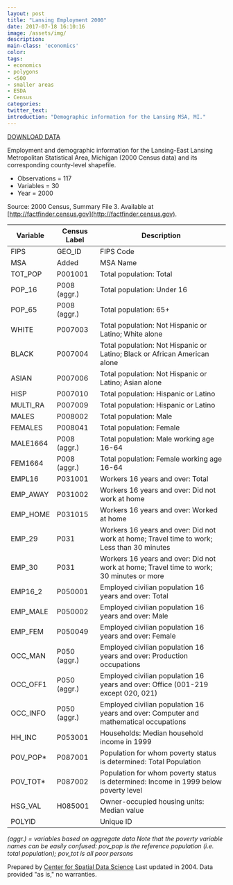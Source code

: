 ```yaml
---
layout: post
title: "Lansing Employment 2000"
date: 2017-07-18 16:10:16
image: /assets/img/
description:
main-class: 'economics'
color:
tags:
- economics
- polygons
- <500
- smaller areas
- ESDA
- Census
categories:
twitter_text:
introduction: "Demographic information for the Lansing MSA, MI."
---
```

<script>
var map = L.map('map');
L.tileLayer('https://api.tiles.mapbox.com/v4/{id}/{z}/{x}/{y}.png?access_token=pk.eyJ1IjoibWFwYm94IiwiYSI6ImNpejY4NXVycTA2emYycXBndHRqcmZ3N3gifQ.rJcFIG214AriISLbB6B5aw', { <!--this is the URL for the Nepal Geojson-->
maxZoom: 18,
attribution: 'Map data &copy; <a href="http://openstreetmap.org">OpenStreetMap</a> contributors, ' +
'<a href="http://creativecommons.org/licenses/by-sa/2.0/">CC-BY-SA</a>, ' +
'Imagery © <a href="http://mapbox.com">Mapbox</a>',
id: 'mapbox.light'
}).addTo(map);

map.scrollWheelZoom.disable();
map.touchZoom.disable();
var enableMapInteraction = function () {
map.scrollWheelZoom.enable();
map.touchZoom.enable();
}
$('#map').on('click touch', enableMapInteraction);
$('#map').on('mouseout', function(){ map.scrollWheelZoom.disable();});

var smallIcon = L.icon({
iconUrl: 'http://www.hckrecruitment.nic.in/images/blue.png',
iconSize: [16, 16], // size of the icon
});

function onEachFeature(feature, layer) {
//console.log(feature);
var txt = "";
for (var fname in feature.properties) {
txt += fname;
txt += " : ";
txt += feature.properties[fname];
txt += "<br/>";
}
layer.bindPopup(txt);
}


// load GeoJSON from an external file
// load GeoJSON from an external file
$.getJSON("../data/lansing1.geojson",function(data){
// add GeoJSON layer to the map once the file is loaded
var json = L.geoJson(data, {
pointToLayer: function(feature, latlng) {

return L.marker(latlng, {
icon: smallIcon
});
},
onEachFeature: onEachFeature
});
json.addTo(map);
map.fitBounds(json.getBounds());
});

</script>

[DOWNLOAD DATA](../data/LansingMSA.zip)


Employment and demographic information for the Lansing-East Lansing Metropolitan Statistical Area, Michigan (2000 Census data) and its corresponding county-level shapefile.

* Observations = 117
* Variables = 30
* Year = 2000


Source: 2000 Census, Summary File 3. Available at [http://factfinder.census.gov](http://factfinder.census.gov).

|**Variable**|**Census Label**|**Description**|
|---|---|---|
|	FIPS 	|	GEO_ID	|	 FIPS Code	|
|	MSA	|	Added	|	MSA Name	|
|	TOT_POP 	|	P001001 	|	Total population: Total	|
|	POP_16	|	P008 (aggr.)	|	Total population: Under 16	|
|	POP_65	|	P008 (aggr.)	|	Total population: 65+	|
|	WHITE 	|	P007003	|	 Total population: Not Hispanic or Latino; White alone	|
|	BLACK 	|	P007004	|	 Total population: Not Hispanic or Latino; Black or African American alone	|
|	ASIAN	|	 P007006	|	 Total population: Not Hispanic or Latino; Asian alone	|
|	HISP	|	P007010	|	Total population: Hispanic or Latino	|
|	MULTI_RA	|	P007009	|	Total population: Hispanic or Latino	|
|	MALES 	|	P008002 	|	Total population: Male	|
|	FEMALES 	|	P008041 	|	Total population: Female	|
|	MALE1664	|	P008 (aggr.)	|	Total population: Male working age 16-64	|
|	FEM1664	|	P008 (aggr.)	|	Total population: Female working age 16-64	|
|	EMPL16 	|	P031001	|	 Workers 16 years and over: Total	|
|	EMP_AWAY 	|	P031002	|	 Workers 16 years and over: Did not work at home	|
|	EMP_HOME 	|	P031015	|	 Workers 16 years and over: Worked at home	|
|	EMP_29	|	P031 	|	Workers 16 years and over: Did not work at home; Travel time to work; Less than 30 minutes	|
|	EMP_30	|	P031 	|	Workers 16 years and over: Did not work at home; Travel time to work; 30 minutes or more	|
|	EMP16_2	|	P050001	|	 Employed civilian population 16 years and over: Total	|
|	EMP_MALE	|	P050002 	|	Employed civilian population 16 years and over: Male	|
|	EMP_FEM	|	P050049 	|	Employed civilian population 16 years and over: Female	|
|	OCC_MAN	|	P050 (aggr.)	|	 Employed civilian population 16 years and over: Production occupations	|
|	OCC_OFF1	|	P050 (aggr.)	|	 Employed civilian population 16 years and over: Office (001-219 except 020, 021)	|
|	OCC_INFO	|	P050 (aggr.)	|	 Employed civilian population 16 years and over: Computer and mathematical occupations	|
|	HH_INC	|	P053001 	|	Households: Median household income in 1999	|
|	POV_POP*	|	P087001 	|	Population for whom poverty status is determined: Total Population	|
|	POV_TOT*	|	P087002 	|	Population for whom poverty status is determined: Income in 1999 below poverty level	|
|	HSG_VAL	|	H085001	|	Owner-occupied housing units: Median value	|
|	POLYID	|		|	Unique ID	|

*(aggr.) = variables based on aggregate data*
*Note that the poverty variable names can be easily confused: pov_pop is the reference population (i.e. total population); pov_tot is all poor persons*

Prepared by [Center for Spatial Data Science](https://spatial.uchicago.edu/) Last updated in 2004. Data provided "as is," no warranties.